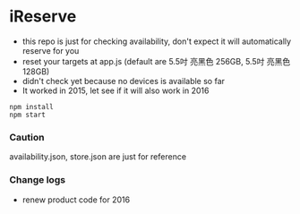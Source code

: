 iReserve
=============

- this repo is just for checking availability, don't expect it will automatically reserve for you
- reset your targets at app.js (default are 5.5吋 亮黑色 256GB, 5.5吋 亮黑色 128GB)
- didn't check yet because no devices is available so far
- It worked in 2015, let see if it will also work in 2016

```
npm install
npm start
```

### Caution
availability.json, store.json are just for reference

### Change logs
- renew product code for 2016
